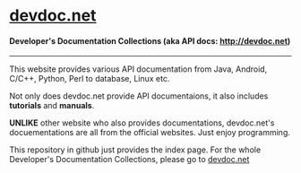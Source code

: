 # [devdoc.net](http://devdoc.net "devdoc.net") #

#### Developer's Documentation Collections (aka API docs: http://devdoc.net) ####

----------
This website provides various API documentation from Java, Android, C/C++, Python, Perl to database, Linux etc.

Not only does devdoc.net provide API documentaions, it also includes **tutorials** and **manuals**.

**UNLIKE** other website who also provides documentations, devdoc.net's docuementations are all from the official websites. Just enjoy programming. 

This repository in github just provides the index page. For the whole Developer's Documentation Collections, please go to [devdoc.net](http://devdoc.net "devdoc.net")
